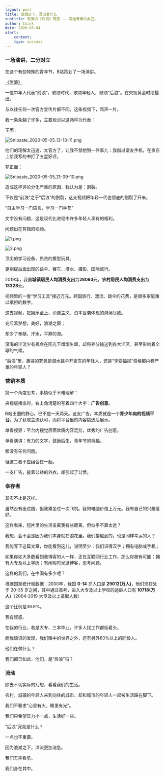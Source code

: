 ```yaml
---
layout: post
title: 浪潮之下，涌动着什么
subtitle: 观演讲《后浪》有感 —— 写给青年的自己。
author: Coink
date: 2020-05-04
alert: 
    content: 
    type: success
---
```


### 一场演讲，二分对立
在这个有些特殊的青年节，B站策划了一场演讲。

[《后浪》](https://www.bilibili.com/video/BV1FV411d7u7)

一位中年人代表“前浪”，歌颂时代，歌颂年轻人，歌颂“后浪”。在央视黄金时段播出。

与以往任何一次官方宣传片都不同，这条视频下，骂声一片。

我一条条翻了许多，主要观点以这两种为代表：

正面：

![Snipaste_2020-05-05_13-13-11.png](https://i.loli.net/2020/05/05/nvjk82CU3FtcxLI.png)

他们的理解太迅速、太官方了，让我不禁想到一件事儿：我借过室友手机，在京东上给我写的书打了五星好评。

非正面：

![Snipaste_2020-05-05_13-09-10.png](https://i.loli.net/2020/05/05/Fnsx6DU2gvfHR4V.png)

造成这样评论分化严重的原因，我认为是：割裂。

不仅是“前浪”之于“后浪”的割裂，这支视频把年轻一代也彻底的割裂了开来。

“自由学习一门语言，学习一门手艺”

文字没有问题，这是现代化进程中许多年轻人享有的福利。

问题出在剪辑的视频。

![1.png](https://i.loli.net/2020/05/05/CcV7pDeNJad8lyX.png)

![2.png](https://i.loli.net/2020/05/05/JMvwclO6z17T8ua.png)

顶尖的学习设备，昂贵的模型玩具。

更别提后面出现的跳伞、赛车、潜水、摄影、国际旅行。

2019年，我国**城镇居民人均消费支出**为**28063**元，**农村居民人均消费支出**为**13328**元。

视频里的一套“学习工具”接近万元。跨国旅行、漂流、跳伞的花费，是很多家庭难以承担的数字。

这支视频，把娱乐至上、消费主义、资本世袭体现的淋漓尽致。

充斥着梦想，美好，浪潮之巅；

却少了奉献，汗水，平静的海。

深海的洋流少有机会在阳光下熠熠生辉，却将养分输送到各大洋区，甚至影响着全球的气候。

“后浪”里，裹挟的究竟是潜水跳伞开豪车的年轻人，还是“享受福报”资格都内卷严重的年轻人？

### 营销本质

换一个角度思考，事情似乎不难理解：

央视版播出时，右上角清楚的写着四个大字：**广告创意**。

B站出圈的野心，已不是一天两天。这支广告，本质就是一个**青少年向的视频平台**，为了获取主流认可，而将平台里的内容挑选后展示。

单看视频：平台内视觉层面优质内容混剪，优秀的广告创意。

单看演讲：有力的文字，鼓励后生，青年节的祝福。

都没有任何问题。

但这二者不应组合在一起。

一支广告，披着公益的外衣，却引起了公愤。


### 幸存者

其实不止是这样。

虽然没有出过国，但我乘坐过一次飞机。我的电脑价值上万元。我有自己的兴趣爱好。

这样看来，短片里的生活虽离我有些距离，但似乎不算太远？

我想，会不会是因为我们本身就在浪花里。我们接触到的，也是同样幸运的人？

我能写下这篇文章，你能看到这儿，说明至少：我们识得汉字；拥有电脑或手机；

如果你如大多数看到我博客的人一样，正在互联网行业工作，那么你极有可能：拥有大专及以上学历；有闲暇时光逛博客，思考问题。

这样的我们，在中国有多少呢？

根据国家统计局数据：2000年，我国 **0-14** 岁人口是 **29012(万人)**，他们现在处于 20-35 岁之间，其中通过高考，进入大专及以上学校的适龄人口有 **10718(万人)**（2004-2019 大专及以上录取人数）

这个比例是36.9%。

我有疑惑。

在我的行业，若是大专、三本毕业，许多人找工作都低着头。

而我惊讶的发现，我们眼中的世界之外，还有另外60%以上的同龄人。

他们在做什么？

我们都已如此，他们，是“后浪”吗？

### 流动

除去不切实际的幻想，看看我们的生活。

农村，城镇的年轻人来到向往的城市，却和城市的年轻人一起被生活踩在脚下。

我们不奢求“心里有火，眼里有光”。

我们只希望压力小一点，生活好一些。

“后浪”究竟是什么？

一点也不重要。

因为浪潮之下，洋流更加湍急。

我们无需看见。

我们身在其中。